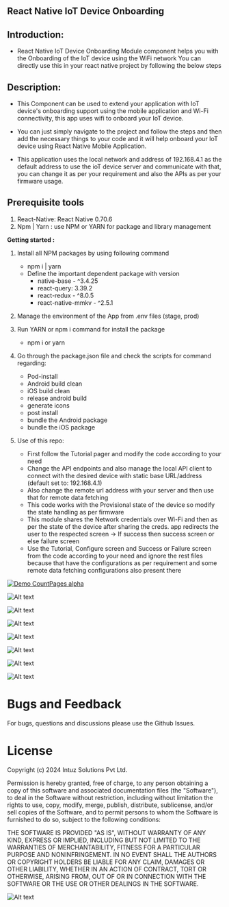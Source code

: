 ## React Native IoT Device Onboarding

## Introduction:

- React Native IoT Device Onboarding Module component helps you with the Onboarding of the IoT device using the WiFi network
  You can directly use this in your react native project by following the below steps

## Description:
- This Component can be used to extend your application with IoT device's onboarding support using the mobile application and Wi-Fi connectivity, this app uses wifi to onboard your IoT device.

- You can just simply navigate to the project and follow the steps and then add the necessary things to your code and it will  help onboard your IoT device using React Native Mobile Application.

- This application uses the local network and address of 192.168.4.1 as the default address to use the ioT device server and communicate with that, you can change it as per your requirement and also the APIs as per your firmware usage.

## Prerequisite tools

1. React-Native: React Native 0.70.6
2. Npm | Yarn : use NPM or YARN for package and library management

**Getting started :**

1. Install all NPM packages by using following command

   - npm i | yarn
   - Define the important dependent package with version
     - native-base - ^3.4.25
     - react-query: 3.39.2
     - react-redux - ^8.0.5
     - react-native-mmkv - ^2.5.1

2. Manage the environment of the App from .env files (stage, prod)

3. Run YARN or npm i command for install the package

   - npm i or yarn

4. Go through the package.json file and check the scripts for command regarding:

   - Pod-install
   - Android build clean
   - iOS build clean
   - release android build
   - generate icons
   - post install
   - bundle the Android package
   - bundle the iOS package

5. Use of this repo:
   - First follow the Tutorial pager and modify the code according to your need
   - Change the API endpoints and also manage the local API client to connect with the desired device with static base URL/address (default set to: 192.168.4.1)
   - Also change the remote url address with your server and then use that for remote data fetching
   - This code works with the Provisional state of the device so modify the state handling as per firmware
   - This module shares the Network credentials over Wi-Fi and then as per the state of the device after sharing the creds. app redirects the user to the respected screen -> If success then success screen or else failure screen
   - Use the Tutorial, Configure screen and Success or Failure screen from the code according to your need and ignore the rest files because that have the configurations as per requirement and some remote data fetching configurations also present there

[![Demo CountPages alpha](./screenshots/OnboardingDemo-Preview.gif)](./screenshots/OnboardingDemo.mp4)

![Alt text](./screenshots/Home.png?raw=true "Successfully connected to the device Screen")

![Alt text](./screenshots/SplashScreen.png?raw=true "Splash Screen")

![Alt text](./screenshots/Tutorial1.png?raw=true "Guide Screen 1")

![Alt text](./screenshots/Tutorial2.png?raw=true "Guide Screen 2")

![Alt text](./screenshots/Tutorial3.png?raw=true "Guide Screen 3")

![Alt text](./screenshots/Credentials.png?raw=true "Credentials Screen")

![Alt text](./screenshots/Success.png?raw=true "Failed to connect Screen")

# Bugs and Feedback
For bugs, questions and discussions please use the Github Issues.

# License

Copyright (c) 2024 Intuz Solutions Pvt Ltd.

Permission is hereby granted, free of charge, to any person obtaining a copy of this software and associated documentation files (the "Software"), to deal in the Software without restriction, including without limitation the rights to use, copy, modify, merge, publish, distribute, sublicense, and/or sell copies of the Software, and to permit persons to whom the Software is furnished to do so, subject to the following conditions:

THE SOFTWARE IS PROVIDED "AS IS", WITHOUT WARRANTY OF ANY KIND, EXPRESS OR IMPLIED, INCLUDING BUT NOT LIMITED TO THE WARRANTIES OF MERCHANTABILITY, FITNESS FOR A PARTICULAR PURPOSE AND NONINFRINGEMENT. IN NO EVENT SHALL THE AUTHORS OR COPYRIGHT HOLDERS BE LIABLE FOR ANY CLAIM, DAMAGES OR OTHER LIABILITY, WHETHER IN AN ACTION OF CONTRACT, TORT OR OTHERWISE, ARISING FROM, OUT OF OR IN CONNECTION WITH THE SOFTWARE OR THE USE OR OTHER DEALINGS IN THE SOFTWARE.

![Alt text](./screenshots/logo.jpg?raw=true "Intuz logo")
